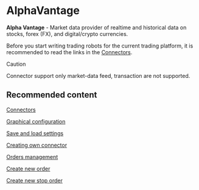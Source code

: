 # AlphaVantage

**Alpha Vantage** \- Market data provider of realtime and historical data on stocks, forex (FX), and digital\/crypto currencies. 

Before you start writing trading robots for the current trading platform, it is recommended to read the links in the [Connectors](API_Connectors.md). 

> [!CAUTION]
> Connector support only market\-data feed, transaction are not supported. 

## Recommended content

[Connectors](API_Connectors.md)

[Graphical configuration](API_ConnectorsUIConfiguration.md)

[Save and load settings](API_Connectors_SaveConnectorSettings.md)

[Creating own connector](ConnectorCreating.md)

[Orders management](Orders.md)

[Create new order](CreateNewOrder.md)

[Create new stop order](API_StopOrders.md)
